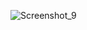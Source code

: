 ![Screenshot_9](https://github.com/dev-alihasan/kylie/assets/101947194/7a4c0d43-ff48-4981-9166-dee7d71ef323)
